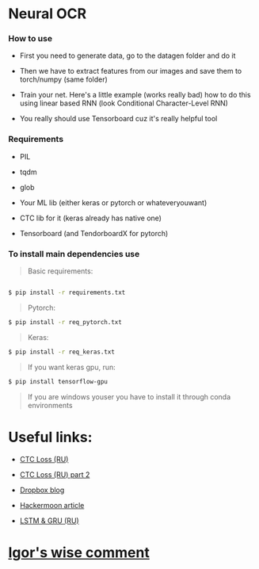 # Neural OCR
### How to use


  - First you need to generate data, go to the datagen folder and do it

  - Then we have to extract features from our images and save them to torch/numpy (same folder)

  - Train your net. Here's a little example (works really bad) how to do this using linear based RNN (look Conditional Character-Level RNN)

  - You really should use Tensorboard cuz it's really helpful tool

### Requirements

  - PIL

  - tqdm

  - glob

  - Your ML lib (either keras or pytorch or whateveryouwant)

  - CTC lib for it (keras already has native one)

  - Tensorboard (and TendorboardX for pytorch)

### To install main dependencies use
 
>Basic requirements:

``` sh

$ pip install -r requirements.txt

```

>Pytorch:

``` sh
$ pip install -r req_pytorch.txt

```
>Keras:

``` sh
$ pip install -r req_keras.txt

```

> If you want keras gpu, run:
``` sh
$ pip install tensorflow-gpu
```
> If you are windows youser you have to install it through conda environments



# Useful links:


  - [CTC Loss (RU)](https://www.youtube.com/watch?v=SAfJ6nP2rrI )
 
 - [CTC Loss (RU) part 2](https://www.youtube.com/watch?v=eYIL4TMAeRI)

  - [Dropbox blog](https://blogs.dropbox.com/tech/2017/04/creating-a-modern-ocr-pipeline-using-computer-vision-and-deep-learning/)

  - [Hackermoon article](https://hackernoon.com/latest-deep-learning-ocr-with-keras-and-supervisely-in-15-minutes-34aecd630ed8)

  - [LSTM & GRU (RU)](https://www.youtube.com/watch?v=wYI7RZz4Rz0)


# [Igor's wise comment](https://docs.google.com/document/d/1wT8G1G47hoxx4dFnVm-25sqi5N7TX3Qy53YMdfg7fIA/edit)


